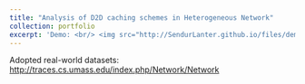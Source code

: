 ```yaml
---
title: "Analysis of D2D caching schemes in Heterogeneous Network"
collection: portfolio
excerpt: 'Demo: <br/> <img src="http://SendurLanter.github.io/files/demo.gif"  width="300" height="225" align=center> <br/> [Click to see details](https://sendurlanter.github.io/portfolio/portfolio-2/) <br/><br/><br/><br/>'
---
```


Adopted real-world datasets: http://traces.cs.umass.edu/index.php/Network/Network